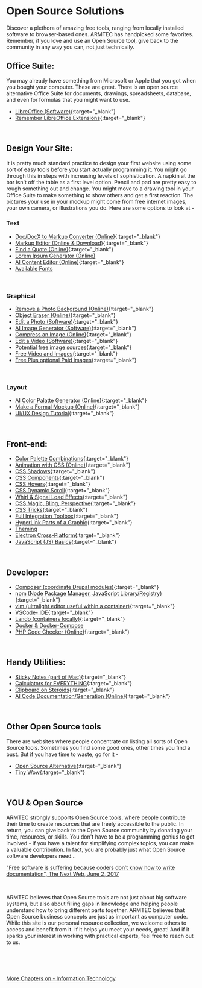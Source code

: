 # Open Source Solutions

Discover a plethora of amazing free tools, ranging from locally installed software to browser-based ones. ARMTEC has handpicked some favorites. Remember, if you love and use an Open Source tool, give back to the community in any way you can, not just technically.

## Office Suite:

You may already have something from Microsoft or Apple that you got when you bought your computer.  These are great.  There is an open source alternative Office Suite for documents, drawings, spreadsheets, database, and even for formulas that you might want to use.

- [LibreOffice (Software)](https://www.libreoffice.org/){:target="_blank"}
- [Remember LibreOffice Extensions](https://extensions.libreoffice.org/){:target="_blank"}
  
<br>

## Design Your Site:

It is pretty much standard practice to design your first website using some sort of easy tools before you start actually programming it.  You might go through this in steps with increasing levels of sophistication.  A napkin at the bar isn't off the table as a first level option.  Pencil and pad are pretty easy to rough something out and change.  You might move to a drawing tool in your Office Suite to make something to show others and get a first reaction.  The pictures your use in your mockup might come from free internet images, your own camera, or illustrations you do.  Here are some options to look at -

### Text
- [Doc/DocX to Markup Converter (Online)](https://word2md.com/){:target="_blank"}
- [Markup Editor (Online & Download)](https://readme.so/editor){:target="_blank"}
- [Find a Quote (Online)](https://metaphor.systems/){:target="_blank"}
- [Lorem Ipsum Generator (Online)](https://lipsum.com/)
- [AI Content Editor (Online)](https://app.writesonic.com/template/da9ef70b-a08f-4640-9a27-344d1b9f7fe7/chatsonic/8e698ef5-8208-4740-96ce-db0d57a58c52){:target="_blank"}
- [Available Fonts](https://fonts.google.com/)

<br>

### Graphical
- [Remove a Photo Background (Online)](https://www.remove.bg/upload){:target="_blank"}
- [Object Eraser (Online)](https://magicstudio.com/magiceraser){:target="_blank"}
- [Edit a Photo (Software)](https://www.gimp.org/){:target="_blank"}
- [AI Image Generator (Software)](https://diffusionbee.com/){:target="_blank"}
- [Compress an Image (Online)](https://compressor.io/){:target="_blank"}
- [Edit a Video (Software)](https://www.vlognow.me){:target="_blank"}
- [Potential free image sources](https://Pexels.com){:target="_blank"}
- [Free Video and Images](https://coverr.co/){:target="_blank"}
- [Free Plus optional Paid images](https://unsplash.com/){:target="_blank"}

<br>	

### Layout
- [AI Color Palatte Generator (Online)](https://huemint.com/){:target="_blank"}
- [Make a Formal Mockup (Online)](https://penpot.app/){:target="_blank"}
- [UI/UX Design Tutorial](https://www.youtube.com/watch?v=c9Wg6Cb_YlU){:target="_blank"}

<br>

## Front-end:
- [Color Palette Combinations](https://fffuel.co){:target="_blank"}
- [Animation with CSS (Online)](https://animista.net/){:target="_blank"}
- [CSS Shadows](https://neumorphism.io/#8c00ff){:target="_blank"}
- [CSS Components](https://uiverse.io/all){:target="_blank"}
- [CSS Hovers](http://ianlunn.github.io/Hover/){:target="_blank"}
- [CSS Dynamic Scroll](https://michalsnik.github.io/aos/){:target="_blank"}
- [Whirl & Signal Load Effects](https://whirl.netlify.app/){:target="_blank"}
- [CSS Magic, Bling, Perspective](https://www.minimamente.com/project/magic/){:target="_blank"}
- [CSS Tricks](https://css-tricks.com/){:target="_blank"}
- [Full Integration Toolbox](https://10015.io/){:target="_blank"}
- [HyperLink Parts of a Graphic](http://www.javascriptkit.com/howto/imagemap.shtml){:target="_blank"}
- [Theming](../theme/frontoverview.md)
- [Electron Cross-Platform](https://www.electronjs.org/){:target="_blank"}
- [JavaScript (JS) Basics](https://khosee6.medium.com/an-intro-to-javascript-its-history-and-attributes-ca4d122e6450){:target="_blank"}

<br>

## Developer:
- [Composer (coordinate Drupal modules)](https://getcomposer.org/){:target="_blank"}
- [npm (Node Package Manager, JavaScript Library/Registry)](https://www.npmjs.com/){:target="_blank"}
- [vim (ultralight editor useful within a container)](https://www.vim.org/){:target="_blank"}
- [VSCode- IDE](https://code.visualstudio.com/){:target="_blank"}
- [Lando (containers locally)](https://lando.dev/){:target="_blank"}
- [Docker & Docker-Compose](https://docker-curriculum.com/)
- [PHP Code Checker (Online)](https://extendsclass.com/php-tester.html){:target="_blank"}

<br>

## Handy Utilities:
- [Sticky Notes (part of Mac)](https://support.apple.com/guide/stickies/welcome/mac){:target="_blank"}
- [Calculators for EVERYTHING](https://www.omnicalculator.com/){:target="_blank"}
- [Clipboard on Steroids](https://apps.apple.com/us/app/flycut-clipboard-manager/id442160987?mt=12){:target="_blank"}
- [AI Code Documentation/Generation (Online)](https://www.figstack.com/){:target="_blank"}

<br>

## Other Open Source tools

There are websites where people concentrate on listing all sorts of Open Source tools.  Sometimes you find some good ones, other times you find a bust.  But if you have time to waste, go for it -

- [Open Source Alternative](https://www.opensourcealternative.to/){:target="_blank"}
- [Tiny Wow](https://tinywow.com/){:target="_blank"}

<br>

## YOU & Open Source

ARMTEC strongly supports [Open Source tools,](../book/opensource.md) where people contribute their time to create resources that are freely accessible to the public. In return, you can give back to the Open Source community by donating your time, resources, or skills. You don't have to be a programming genius to get involved - if you have a talent for simplifying complex topics, you can make a valuable contribution. In fact, you are probably just what Open Source software developers need...

["Free software is suffering because coders don’t know how to write documentation", The Next Web, June 2, 2017
](https://thenextweb.com/news/free-software-is-suffering-because-coders-dont-know-how-to-write-documentation)

<br>

ARMTEC believes that Open Source tools are not just about big software systems, but also about filling gaps in knowledge and helping people understand how to bring different parts together.  ARMTEC believes that Open Source business concepts are just as important as computer code. While this site is our personal resource collection, we welcome others to access and benefit from it. If it helps you meet your needs, great! And if it sparks your interest in working with practical experts, feel free to reach out to us.


<br>
<br>
<br>

[More Chapters on - Information Technology](../chapters.md#information-technology)
